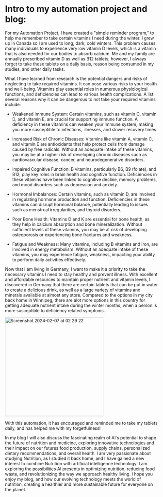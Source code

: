 # Intro to my automation project and blog:
   
   
   For my Automation Project, I have created a "simple reminder program," to help me remember to take certain vitamins I need during the winter.
I grew up in Canada so I am used to long, dark, cold winters.
This problem causes many individuals to experience very low vitamin D levels, which is a vitamin that is also needed for our bodies to absorb calcium.
Me and my family are annually prescribed vitamin D as well as B12 tablets; however, I always forget to take these tablets on a daily basis, reason being consumed in my studies, and other daily tasks. 

What I have learned from research is the potential dangers and risks of neglecting to take required vitamins.
It can pose various risks to your health and well-being. 
Vitamins play essential roles in numerous physiological functions, and deficiencies can lead to various health complications.
A list several reasons why it can be dangerous to not take your required vitamins include:

- Weakened Immune System: 
Certain vitamins, such as vitamin C, vitamin D, and vitamin E, are crucial for supporting immune function.
A deficiency in these vitamins can weaken your immune system, making you more susceptible to infections, illnesses, and slower recovery times.

- Increased Risk of Chronic Diseases: 
Vitamins like vitamin A, vitamin C, and vitamin E are antioxidants that help protect cells from damage caused by free radicals.
Without an adequate intake of these vitamins, you may be at a higher risk of developing chronic diseases such as cardiovascular disease, cancer, and neurodegenerative disorders.

- Impaired Cognitive Function: B vitamins, particularly B6, B9 (folate), and B12, play key roles in brain health and cognitive function. 
Deficiencies in these vitamins have been linked to cognitive decline, memory problems, and mood disorders such as depression and anxiety.

- Hormonal Imbalances: Certain vitamins, such as vitamin D, are involved in regulating hormone production and function.
Deficiencies in these vitamins can disrupt hormonal balance, potentially leading to issues such as menstrual irregularities, and thyroid disorders.

- Poor Bone Health: Vitamins D and K are essential for bone health, as they help in calcium absorption and bone mineralization. 
Without sufficient levels of these vitamins, you may be at risk of developing osteoporosis or experiencing bone fractures and weakness.

- Fatigue and Weakness: Many vitamins, including B vitamins and iron, are involved in energy metabolism. 
Without an adequate intake of these vitamins, you may experience fatigue, weakness, impacting your ability to perform daily activities effectively.




Now that I am living in Germany, I want to make it a priority to take the necessary vitamins I need to stay healthy and prevent illness.
With excellent and affordable resources to maintain proper nutrient and vitamin levels, I discovered in Germany that there are certain tablets that
can be put in water to create a delicious drink, as well as a large variety of vitamins and minerals available at almost any store.
Compared to the options in my city back home in Winnipeg, there are alot more options in this country for getting adequate nutrient intake during the winter months, when a person is more susceptible to deficiency related symptoms. 


<img width="324" alt="Screenshot 2024-02-07 at 02 29 22" src="https://github.com/AngelinaNSS/AngelinaNSS/assets/148863357/34bb133d-86d6-49e8-9552-dc8282f43bde">



With this automation, it has encouraged and reminded me to take my tablets daily, and has helped me with my forgetfulness!


In my blog I will also discuss the fascinating realm of AI's potential to shape the future of nutrition and medicine, exploring innovative technologies and their impact on our futures food production, supply chains, personalized dietary recommendations, and overall health.
I am very passionate about studying Nutrition, as I studied it back home, and I have gained a new interest to combine Nutrition with artificial intelligence technology. 
I am exploring the possibilities AI presents in optimizing nutrition, reducing food waste, and revolutionizing the way we approach healthy living. 
I hope you enjoy my blog, and how our evolving technology meets the world of nutrition, creating a healthier and more sustainable future for everyone on the planet.
